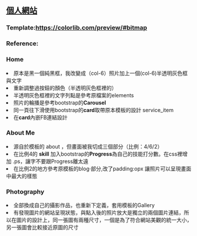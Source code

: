 <h2><a href="https://jieyhsu.github.io/jieyhsu">個人網站</a></h2>
<hw>
<h3><b>Template</b>:<a href="https://colorlib.com/preview/#bitmap">https://colorlib.com/preview/#bitmap</a></h3>
    <h3><b>Reference</b>:</h3>
   <p> <h3>Home</h3>
    <li>原本是黑一個純黑框，我改變成（col-6）照片加上一個(col-6)半透明灰色框與文字</li>
    <li>重新調整過按鈕的顏色（半透明灰色框裡的）</li>
    <li>半透明灰色框裡的文字列點是參考原檔案的elements</li>
    <li>照片的輪播是參考bootstrap的<b>Carousel</b></li>
    <li>同一頁往下滑使用bootstrap的<b>card</b>取帶原本模板的設計 service_item </li>
    <li>在<b>card</b>內嵌FB連結設計</li>
    <h3>About Me</h3>
    <li>源自於模板的 about ，但畫面被我切成三個部分（比例：4/6/2）</li>
    <li>在比例4的 <b>skill</b> 加入bootstrap的<b>Progress</b>為自己的技能打分數。在css裡增加 .ps，讓字不要跟Progress離太遠</li>
    <li>在比例2的地方參考原模板的blog·部分,改了padding:opx 讓照片可以呈現畫面中最大的樣態</li>
    <h3>Photography</h3>
    <li>全部換成自己的攝影作品，也重新下定義，套用模板的Gallery</li>
    <li>有發現圖片的網站呈現狀態，與點入後的照片放大是獨立的兩個圖片連結，所以在圖片的設計上，同一張圖有兩種尺寸，一個是為了符合網站美觀的統一大小，另一張圖會比較接近原圖的尺寸</li>
</p>
